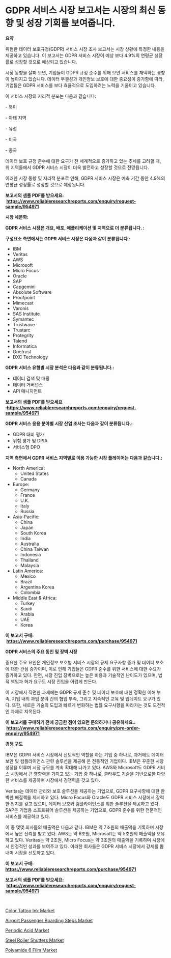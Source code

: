 <p><h1>GDPR 서비스 시장 보고서는 시장의 최신 동향 및 성장 기회를 보여줍니다.</h1></p><p><strong>요약</strong></p>
<p><p>위험한 데이터 보호규정(GDPR) 서비스 시장 조사 보고서는 시장 상황에 특정한 내용을 제공하고 있습니다. 이 보고서는 GDPR 서비스 시장이 예상 보다 4.9%의 연평균 성장률로 성장할 것으로 예상되고 있습니다.</p><p>시장 동향을 살펴 보면, 기업들이 GDPR 규정 준수를 위해 보안 서비스를 채택하는 경향이 높아지고 있습니다. 데이터 무결성과 개인정보 보호에 대한 중요성이 증가함에 따라, 기업들은 GDPR 서비스를 보다 효율적으로 도입하려는 노력을 기울이고 있습니다.</p><p>이 서비스 시장의 지리적 분포는 다음과 같습니다:</p><p>- 북미</p><p>- 아태 지역</p><p>- 유럽</p><p>- 미국</p><p>- 중국</p><p>데이터 보호 규정 준수에 대한 요구가 전 세계적으로 증가하고 있는 추세를 고려할 때, 위 지역들에서 GDPR 서비스 시장이 더욱 발전하고 성장할 것으로 전망됩니다.</p><p>이러한 시장 동향 및 지리적 분포로 인해, GDPR 서비스 시장은 예측 기간 동안 4.9%의 연평균 성장률로 성장할 것으로 예상됩니다.</p></p>
<p><strong>보고서의 샘플 PDF를 받으세요: &nbsp;<a href="https://www.reliableresearchreports.com/enquiry/request-sample/954971">https://www.reliableresearchreports.com/enquiry/request-sample/954971</a></strong></p>
<p><strong>시장 세분화:</strong></p>
<p><strong> GDPR 서비스 시장은 개요, 배포, 애플리케이션 및 지역으로 더 분류됩니다. :</strong></p>
<p><strong>구성요소 측면에서는 GDPR 서비스 시장은 다음과 같이 분류됩니다.:</strong></p>
<p><ul><li>IBM</li><li>Veritas</li><li>AWS</li><li>Microsoft</li><li>Micro Focus</li><li>Oracle</li><li>SAP</li><li>Capgemini</li><li>Absolute Software</li><li>Proofpoint</li><li>Mimecast</li><li>Varonis</li><li>SAS Institute</li><li>Symantec</li><li>Trustwave</li><li>Trustarc</li><li>Protegrity</li><li>Talend</li><li>Informatica</li><li>Onetrust</li><li>DXC Technology</li></ul></p>
<p><strong> GDPR 서비스 유형별 시장 분석은 다음과 같이 분류됩니다.:</strong></p>
<p><ul><li>데이터 검색 및 매핑</li><li>데이터 거버넌스</li><li>API 매니지먼트</li></ul></p>
<p><strong>보고서의 샘플 PDF를 받으세요 :<a href="https://www.reliableresearchreports.com/enquiry/request-sample/954971">https://www.reliableresearchreports.com/enquiry/request-sample/954971</a></strong></p>
<p><strong> GDPR 서비스 응용 분야별 시장 산업 조사는 다음과 같이 분류됩니다.:</strong></p>
<p><ul><li>GDPR 대비 평가</li><li>위험 평가 및 DPIA</li><li>서비스형 DPO</li></ul></p>
<p><strong>지역 측면에서 GDPR 서비스 지역별로 이용 가능한 시장 플레이어는 다음과 같습니다.:</strong></p>
<p><ul>
    <li>
        North America:
        <ul>
            <li>United States</li>
            <li>Canada</li>
        </ul>
    </li>
    <li>
        Europe:
        <ul>
            <li>Germany</li>
            <li>France</li>
            <li>U.K.</li>
            <li>Italy</li>
            <li>Russia</li>
        </ul>
    </li>
    <li>
        Asia-Pacific:
        <ul>
            <li>China</li>
            <li>Japan</li>
            <li>South Korea</li>
            <li>India</li>
            <li>Australia</li>
            <li>China Taiwan</li>
            <li>Indonesia</li>
            <li>Thailand</li>
            <li>Malaysia</li>
        </ul>
    </li>
    <li>
        Latin America:
        <ul>
            <li>Mexico</li>
            <li>Brazil</li>
            <li>Argentina Korea</li>
            <li>Colombia</li>
        </ul>
    </li>
    <li>
        Middle East & Africa:
        <ul>
            <li>Turkey</li>
            <li>Saudi</li>
            <li>Arabia</li>
            <li>UAE</li>
            <li>Korea</li>
        </ul>
    </li>
    </ul></p>
<p><strong>이 보고서 구매: &nbsp;<a href="https://www.reliableresearchreports.com/purchase/954971">https://www.reliableresearchreports.com/purchase/954971</a></strong></p>
<p><strong>GDPR 서비스의 주요 동인 및 장벽 시장</strong></p>
<p><p>중요한 주요 요인은 개인정보 보호법 서비스 시장의 규제 요구사항 증가 및 데이터 보호에 대한 관심 증가이며, 이로 인해 기업들은 GDPR 준수를 위한 서비스에 대한 수요가 증가하고 있다. 한편, 시장 진입 장벽으로는 높은 비용과 기술적인 난이도가 있으며, 법적 책임과 허가 요구도 시장 진입을 어렵게 만든다.</p><p>이 시장에서 직면한 과제에는 GDPR 규제 준수 및 데이터 보호에 대한 정확한 이해 부족, 기업 내의 과업 분야 간의 협업 부족, 그리고 지속적인 교육 및 업데이트 요구가 있다. 또한, 새로운 기술의 도입과 빠르게 변화하는 법률 요구사항을 따라가는 것도 도전적인 과제로 지목된다.</p></p>
<p><strong>이 보고서를 구매하기 전에 궁금한 점이 있으면 문의하거나 공유하세요.: &nbsp;<a href="https://www.reliableresearchreports.com/enquiry/pre-order-enquiry/954971">https://www.reliableresearchreports.com/enquiry/pre-order-enquiry/954971</a></strong></p>
<p><strong>경쟁 구도</strong></p>
<p><p>IBM은 GDPR 서비스 시장에서 선도적인 역할을 하는 기업 중 하나로, 과거에도 데이터 보안 및 컴플라이언스 관련 솔루션을 제공해 온 전통적인 기업이다. IBM은 꾸준한 시장 성장을 이루며 시장 규모를 계속 확대해 나가고 있다. AWS와 Microsoft도 GDPR 서비스 시장에서 큰 영향력을 가지고 있는 기업 중 하나로, 클라우드 기술을 기반으로한 다양한 서비스를 제공하며 시장에서 경쟁력을 갖고 있다.</p><p>Veritas는 데이터 관리와 보호 솔루션을 제공하는 기업으로, GDPR 요구사항에 대한 완벽한 해결책을 제시하고 있다. Micro Focus와 Oracle도 GDPR 서비스 시장에서 강력한 입지를 갖고 있으며, 데이터 보호와 컴플라이언스를 위한 솔루션을 제공하고 있다. SAP은 기업용 소프트웨어 솔루션을 제공하는 기업으로, GDPR 준수를 위한 전문적인 서비스를 제공하고 있다.</p><p>이 중 몇몇 회사들의 매출액은 다음과 같다. IBM은 약 7조원의 매출액을 기록하며 시장에서 높은 신뢰를 받고 있다. AWS는 약 6조원, Microsoft는 약 5조원의 매출액을 보유하고 있다. Veritas는 약 2조원, Micro Focus는 약 3조원의 매출액을 기록하며 시장에서 안정적인 성과를 보여주고 있다. 이러한 회사들은 GDPR 서비스 시장에서 강세를 뽐내며 시장을 선도하고 있다.</p></p>
<p><strong>이 보고서 구매: &nbsp; <a href="https://www.reliableresearchreports.com/purchase/954971">https://www.reliableresearchreports.com/purchase/954971</a></strong></p>
<p><strong>보고서의 샘플 PDF를 받으세요: &nbsp;<a href="https://www.reliableresearchreports.com/enquiry/request-sample/954971">https://www.reliableresearchreports.com/enquiry/request-sample/954971</a></strong><strong></strong></p>
<p>&nbsp;</p>
<p><p><a href="https://view.publitas.com/reportprime-1/color-tattoo-ink-market-growth-market-trends-covid-19-impact-and-forecasts-for-period-from-2024-2031/">Color Tattoo Ink Market</a></p><p><a href="https://changeable-paste-463.notion.site/Airport-Passenger-Boarding-Steps-Market-Size-Market-Trends-and-Growth-Outlook-forecasted-for-perio-c902fb6216e242fda155c1b6f16882ea">Airport Passenger Boarding Steps Market</a></p><p><a href="https://github.com/bobicer/Market-Research-Report-List-2/blob/main/periodic-acid-market.md">Periodic Acid Market</a></p><p><a href="https://view.publitas.com/reportprime-1/steel-roller-shutters-market-dynamics-2024-2031-also-about-its-market-trends-projections-and-opportunities/">Steel Roller Shutters Market</a></p><p><a href="https://github.com/globismark/Market-Research-Report-List-2/blob/main/polyamide-6-film-market.md">Polyamide 6 Film Market</a></p></p>